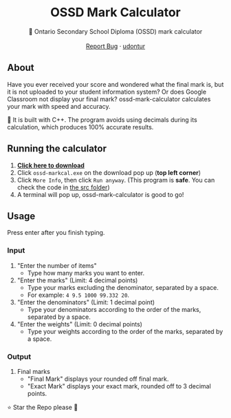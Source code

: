 <br />
<div align="center">
  <h1 align="center">OSSD Mark Calculator</h3>

  <p align="center">
    🧮 Ontario Secondary School Diploma (OSSD) mark calculator
    <br />
    <br />
    <a href="https://github.com/udontur/ossd-mark-calculator/issues/new">Report Bug</a>
    ·
    <a href="https://github.com/udontur">udontur</a>
  </p>
</div>

<!-- ABOUT THE PROJECT -->
## About

Have you ever received your score and wondered what the final mark is, but it is not uploaded to your student information system? Or does Google Classroom not display your final mark? ossd-mark-calculator calculates your mark with speed and accuracy. 

🎯 It is built with C++. The program avoids using decimals during its calculation, which produces 100% accurate results. 

## Running the calculator

1. [**Click here to download**](https://raw.githubusercontent.com/udontur/ossd-mark-calculator/main/app/ossd-mark-cal.exe)
2. Click ```ossd-markcal.exe``` on the download pop up (**top left corner**) 
3. Click ```More Info```, then click ```Run anyway```. (This program is **safe**. You can check the code in [the src folder](src))
4. A terminal will pop up, ossd-mark-calculator is good to go!

## Usage
Press enter after you finish typing.
### Input
1. "Enter the number of items"
    - Type how many marks you want to enter.
2. "Enter the marks" (Limit: 4 decimal points)
    - Type your marks excluding the denominator, separated by a space.
    - For example: ```4 9.5 1000 99.332 20```.
3. "Enter the denominators" (Limit: 1 decimal point)
    - Type your denominators according to the order of the marks, separated by a space.
4. "Enter the weights" (Limit: 0 decimal points)
    - Type your weights according to the order of the marks, separated by a space.
### Output
1. Final marks
    - "Final Mark" displays your rounded off final mark.
    - "Exact Mark" displays your exact mark, rounded off to 3 decimal points.

⭐ Star the Repo please 🙏
